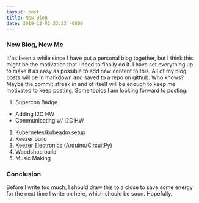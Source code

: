 ```yaml
---
layout: post
title: New Blog
date: 2019-12-02 23:23 -0800
---
```

### New Blog, New Me
It'as been a while since I have put a personal blog together, but I think this
might be the motivation that I need to finally do it. I have set everything up
to make it as easy as possible to add new content to this. All of my blog posts
will be in markdown and saved to a repo on github. Who knows? Maybe the commit
streak in and of itself will be enough to keep me motivated to keep posting.
Some topics I am looking forward to posting:

1. Supercon Badge
  * Adding I2C HW
  * Communicating w/ I2C HW
1. Kubernetes/kubeadm setup
1. Keezer build
1. Keezer Electronics (Arduino/CircuitPy)
1. Woodshop build
1. Music Making


### Conclusion
Before I write too much, I should draw this to a close to save some energy for
the next time I write on here, which should be soon. Hopefully.

